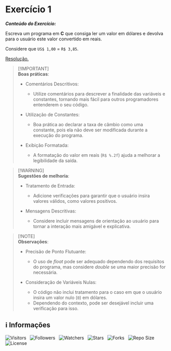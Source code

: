 <!-- Título -->
# Exercício 1

***Conteúdo do Exercício:***

Escreva um programa em **C** que consiga ler um valor em dólares e devolva para o usuário este valor convertido em reais.

Considere que `US$ 1,00` = `R$ 3,85`.

[Resolução.](main.c)

> [!IMPORTANT]\
> **Boas práticas**:
>
> * Comentários Descritivos:
>   * Utilize comentários para descrever a finalidade das variáveis e constantes, tornando mais fácil para outros programadores entenderem o seu código.
>
> * Utilização de Constantes:
>   * Boa prática ao declarar a taxa de câmbio como uma constante, pois ela não deve ser modificada durante a execução do programa.
>
> * Exibição Formatada:
>   * A formatação do valor em reais (`R$ %.2f`) ajuda a melhorar a legibilidade da saída.

> [!WARNING]\
> **Sugestões de melhoria**:
>
> * Tratamento de Entrada:
>   * Adicione verificações para garantir que o usuário insira valores válidos, como valores positivos.
>
> * Mensagens Descritivas:
>   * Considere incluir mensagens de orientação ao usuário para tornar a interação mais amigável e explicativa.

> [!NOTE]\
> **Observações**:
>
> * Precisão de Ponto Flutuante:
>   * O uso de *float* pode ser adequado dependendo dos requisitos do programa, mas considere *double* se uma maior precisão for necessária.
>
> * Consideração de Variáveis Nulas:
>   * O código não inclui tratamento para o caso em que o usuário insira um valor nulo (`0`) em dólares.
>   * Dependendo do contexto, pode ser desejável incluir uma verificação para isso.

<!-- Informações -->
## &#8505; Informações

![Visitors](https://api.visitorbadge.io/api/visitors?path=Devsgeeknerd%2Fexe-1-hor-pra-2-log-par-pro-com-bas&label=Visitantes&labelColor=%23700070&labelStyle=none&countColor=%23000fff&style=plastic&color=%23ffffff "Total de Visitantes")
&nbsp;
![Followers](https://img.shields.io/github/followers/Devsgeeknerd?style=p&label=Seguidores&labelColor=800080&color=000fff "Total de Seguidores")
&nbsp;
![Watchers](https://img.shields.io/github/watchers/Devsgeeknerd/exe-1-hor-pra-2-log-par-pro-com-bas?style=p&label=Observadores&labelColor=800080&color=000fff "Total de Observadores")
&nbsp;
![Stars](https://img.shields.io/github/stars/Devsgeeknerd/exe-1-hor-pra-2-log-par-pro-com-bas?style=p&label=Estrelas&labelColor=800080&color=000fff "Total de Estrelas")
&nbsp;
![Forks](https://img.shields.io/github/forks/Devsgeeknerd/exe-1-hor-pra-2-log-par-pro-com-bas?style=p&label=Bifurcações&labelColor=800080&color=000fff "Total de Bifurcações")
&nbsp;
![Repo Size](https://img.shields.io/github/repo-size/Devsgeeknerd/exe-1-hor-pra-2-log-par-pro-com-bas?style=p&label=Tamanho&labelColor=800080&color=000fff "Tamanho do Repositório")
&nbsp;
![License](https://img.shields.io/github/license/Devsgeeknerd/exe-1-hor-pra-2-log-par-pro-com-bas?style=p&label=Licença&labelColor=800080&color=000fff "Licença do Repositório")
